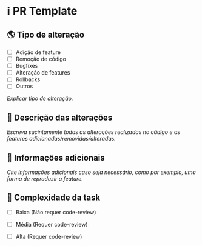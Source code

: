 # ℹ️ PR Template

## 🌎 Tipo de alteração

- [ ] Adição de feature
- [ ] Remoção de código
- [ ] Bugfixes
- [ ] Alteração de features
- [ ] Rollbacks
- [ ] Outros

*Explicar tipo de alteração.*

## 📖 Descrição das alterações

*Escreva sucintamente todas as alterações realizadas no código e as features adicionadas/removidas/alteradas.*

## 🔮 Informações adicionais

*Cite informações adicionais caso seja necessário, como por exemplo, uma forma de reproduzir a feature.*

## 🔴 Complexidade da task

- [ ] Baixa (Não requer code-review)
- [ ] Média (Requer code-review)
- [ ] Alta (Requer code-review)

